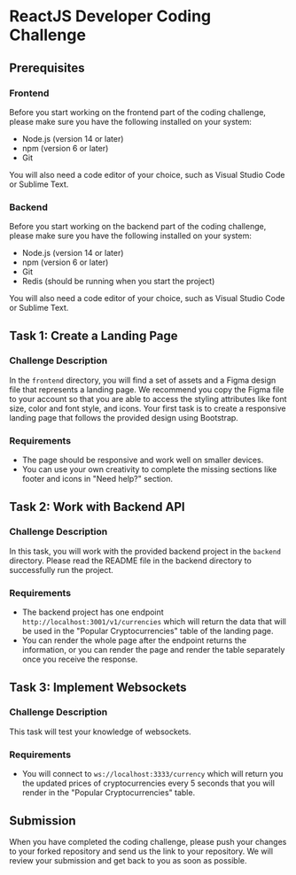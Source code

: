 # ReactJS Developer Coding Challenge

## Prerequisites

### Frontend

Before you start working on the frontend part of the coding challenge, please make sure you have the following installed on your system:

- Node.js (version 14 or later)
- npm (version 6 or later)
- Git

You will also need a code editor of your choice, such as Visual Studio Code or Sublime Text.

### Backend

Before you start working on the backend part of the coding challenge, please make sure you have the following installed on your system:

- Node.js (version 14 or later)
- npm (version 6 or later)
- Git
- Redis (should be running when you start the project)

You will also need a code editor of your choice, such as Visual Studio Code or Sublime Text.


## Task 1: Create a Landing Page

### Challenge Description

In the `frontend` directory, you will find a set of assets and a Figma design file that represents a landing page. We recommend you copy the Figma file to your account so that you are able to access the styling attributes like font size, color and font style, and icons. Your first task is to create a responsive landing page that follows the provided design using Bootstrap.

### Requirements

- The page should be responsive and work well on smaller devices.
- You can use your own creativity to complete the missing sections like footer and icons in "Need help?" section.

## Task 2: Work with Backend API

### Challenge Description

In this task, you will work with the provided backend project in the `backend` directory. Please read the README file in the backend directory to successfully run the project.

### Requirements

- The backend project has one endpoint `http://localhost:3001/v1/currencies` which will return the data that will be used in the "Popular Cryptocurrencies" table of the landing page.
- You can render the whole page after the endpoint returns the information, or you can render the page and render the table separately once you receive the response.

## Task 3: Implement Websockets

### Challenge Description

This task will test your knowledge of websockets.

### Requirements

- You will connect to `ws://localhost:3333/currency` which will return you the updated prices of cryptocurrencies every 5 seconds that you will render in the "Popular Cryptocurrencies" table.

## Submission

When you have completed the coding challenge, please push your changes to your forked repository and send us the link to your repository. We will review your submission and get back to you as soon as possible.
